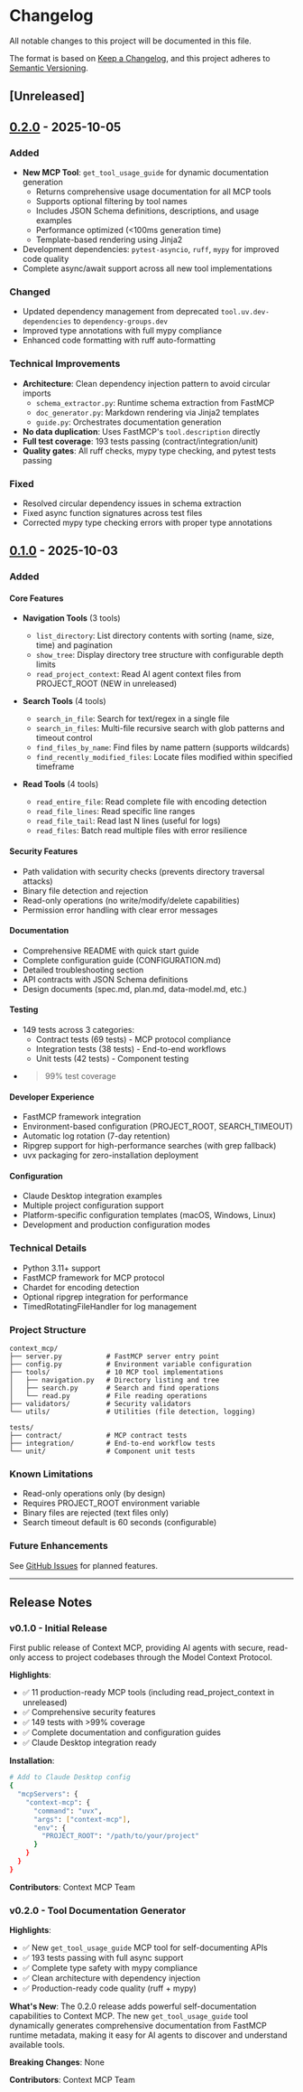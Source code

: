 # Changelog

All notable changes to this project will be documented in this file.

The format is based on [Keep a Changelog](https://keepachangelog.com/en/1.0.0/),
and this project adheres to [Semantic Versioning](https://semver.org/spec/v2.0.0.html).

## [Unreleased]

## [0.2.0] - 2025-10-05

### Added
- **New MCP Tool**: `get_tool_usage_guide` for dynamic documentation generation
  - Returns comprehensive usage documentation for all MCP tools
  - Supports optional filtering by tool names
  - Includes JSON Schema definitions, descriptions, and usage examples
  - Performance optimized (<100ms generation time)
  - Template-based rendering using Jinja2
- Development dependencies: `pytest-asyncio`, `ruff`, `mypy` for improved code quality
- Complete async/await support across all new tool implementations

### Changed
- Updated dependency management from deprecated `tool.uv.dev-dependencies` to `dependency-groups.dev`
- Improved type annotations with full mypy compliance
- Enhanced code formatting with ruff auto-formatting

### Technical Improvements
- **Architecture**: Clean dependency injection pattern to avoid circular imports
  - `schema_extractor.py`: Runtime schema extraction from FastMCP
  - `doc_generator.py`: Markdown rendering via Jinja2 templates
  - `guide.py`: Orchestrates documentation generation
- **No data duplication**: Uses FastMCP's `tool.description` directly
- **Full test coverage**: 193 tests passing (contract/integration/unit)
- **Quality gates**: All ruff checks, mypy type checking, and pytest tests passing

### Fixed
- Resolved circular dependency issues in schema extraction
- Fixed async function signatures across test files
- Corrected mypy type checking errors with proper type annotations

## [0.1.0] - 2025-10-03

### Added

#### Core Features
- **Navigation Tools** (3 tools)
  - `list_directory`: List directory contents with sorting (name, size, time) and pagination
  - `show_tree`: Display directory tree structure with configurable depth limits
  - `read_project_context`: Read AI agent context files from PROJECT_ROOT (NEW in unreleased)

- **Search Tools** (4 tools)
  - `search_in_file`: Search for text/regex in a single file
  - `search_in_files`: Multi-file recursive search with glob patterns and timeout control
  - `find_files_by_name`: Find files by name pattern (supports wildcards)
  - `find_recently_modified_files`: Locate files modified within specified timeframe

- **Read Tools** (4 tools)
  - `read_entire_file`: Read complete file with encoding detection
  - `read_file_lines`: Read specific line ranges
  - `read_file_tail`: Read last N lines (useful for logs)
  - `read_files`: Batch read multiple files with error resilience

#### Security Features
- Path validation with security checks (prevents directory traversal attacks)
- Binary file detection and rejection
- Read-only operations (no write/modify/delete capabilities)
- Permission error handling with clear error messages

#### Documentation
- Comprehensive README with quick start guide
- Complete configuration guide (CONFIGURATION.md)
- Detailed troubleshooting section
- API contracts with JSON Schema definitions
- Design documents (spec.md, plan.md, data-model.md, etc.)

#### Testing
- 149 tests across 3 categories:
  - Contract tests (69 tests) - MCP protocol compliance
  - Integration tests (38 tests) - End-to-end workflows
  - Unit tests (42 tests) - Component testing
- >99% test coverage

#### Developer Experience
- FastMCP framework integration
- Environment-based configuration (PROJECT_ROOT, SEARCH_TIMEOUT)
- Automatic log rotation (7-day retention)
- Ripgrep support for high-performance searches (with grep fallback)
- uvx packaging for zero-installation deployment

#### Configuration
- Claude Desktop integration examples
- Multiple project configuration support
- Platform-specific configuration templates (macOS, Windows, Linux)
- Development and production configuration modes

### Technical Details
- Python 3.11+ support
- FastMCP framework for MCP protocol
- Chardet for encoding detection
- Optional ripgrep integration for performance
- TimedRotatingFileHandler for log management

### Project Structure
```
context_mcp/
├── server.py           # FastMCP server entry point
├── config.py           # Environment variable configuration
├── tools/              # 10 MCP tool implementations
│   ├── navigation.py   # Directory listing and tree
│   ├── search.py       # Search and find operations
│   └── read.py         # File reading operations
├── validators/         # Security validators
└── utils/              # Utilities (file detection, logging)

tests/
├── contract/           # MCP contract tests
├── integration/        # End-to-end workflow tests
└── unit/               # Component unit tests
```

### Known Limitations
- Read-only operations only (by design)
- Requires PROJECT_ROOT environment variable
- Binary files are rejected (text files only)
- Search timeout default is 60 seconds (configurable)

### Future Enhancements
See [GitHub Issues](https://github.com/geq1fan/context-mcp/issues) for planned features.

---

## Release Notes

### v0.1.0 - Initial Release
First public release of Context MCP, providing AI agents with secure, read-only access to project codebases through the Model Context Protocol.

**Highlights**:
- ✅ 11 production-ready MCP tools (including read_project_context in unreleased)
- ✅ Comprehensive security features
- ✅ 149 tests with >99% coverage
- ✅ Complete documentation and configuration guides
- ✅ Claude Desktop integration ready

**Installation**:
```bash
# Add to Claude Desktop config
{
  "mcpServers": {
    "context-mcp": {
      "command": "uvx",
      "args": ["context-mcp"],
      "env": {
        "PROJECT_ROOT": "/path/to/your/project"
      }
    }
  }
}
```

**Contributors**: Context MCP Team

### v0.2.0 - Tool Documentation Generator

**Highlights**:
- ✅ New `get_tool_usage_guide` MCP tool for self-documenting APIs
- ✅ 193 tests passing with full async support
- ✅ Complete type safety with mypy compliance
- ✅ Clean architecture with dependency injection
- ✅ Production-ready code quality (ruff + mypy)

**What's New**:
The 0.2.0 release adds powerful self-documentation capabilities to Context MCP. The new `get_tool_usage_guide` tool dynamically generates comprehensive documentation from FastMCP runtime metadata, making it easy for AI agents to discover and understand available tools.

**Breaking Changes**: None

**Contributors**: Context MCP Team

[0.2.0]: https://github.com/geq1fan/context-mcp/releases/tag/v0.2.0
[0.1.0]: https://github.com/geq1fan/context-mcp/releases/tag/v0.1.0
